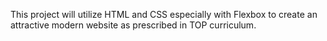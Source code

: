 This project will utilize HTML and CSS especially with Flexbox to create an attractive modern website as prescribed in TOP curriculum.